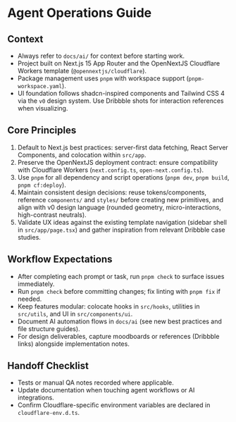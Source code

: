 # Agent Operations Guide

## Context

- Always refer to `docs/ai/` for context before starting work.
- Project built on Next.js 15 App Router and the OpenNextJS Cloudflare Workers template (`@opennextjs/cloudflare`).
- Package management uses `pnpm` with workspace support (`pnpm-workspace.yaml`).
- UI foundation follows shadcn-inspired components and Tailwind CSS 4 via the `v0` design system. Use Dribbble shots for interaction references when visualizing.

## Core Principles

1. Default to Next.js best practices: server-first data fetching, React Server Components, and colocation within `src/app`.
2. Preserve the OpenNextJS deployment contract: ensure compatibility with Cloudflare Workers (`next.config.ts`, `open-next.config.ts`).
3. Use `pnpm` for all dependency and script operations (`pnpm dev`, `pnpm build`, `pnpm cf:deploy`).
4. Maintain consistent design decisions: reuse tokens/components, reference `components/` and `styles/` before creating new primitives, and align with v0 design language (rounded geometry, micro-interactions, high-contrast neutrals).
5. Validate UX ideas against the existing template navigation (sidebar shell in `src/app/page.tsx`) and gather inspiration from relevant Dribbble case studies.

## Workflow Expectations

- After completing each prompt or task, run `pnpm check` to surface issues immediately.
- Run `pnpm check` before committing changes; fix linting with `pnpm fix` if needed.
- Keep features modular: colocate hooks in `src/hooks`, utilities in `src/utils`, and UI in `src/components/ui`.
- Document AI automation flows in `docs/ai` (see new best practices and file structure guides).
- For design deliverables, capture moodboards or references (Dribbble links) alongside implementation notes.

## Handoff Checklist

- Tests or manual QA notes recorded where applicable.
- Update documentation when touching agent workflows or AI integrations.
- Confirm Cloudflare-specific environment variables are declared in `cloudflare-env.d.ts`.
